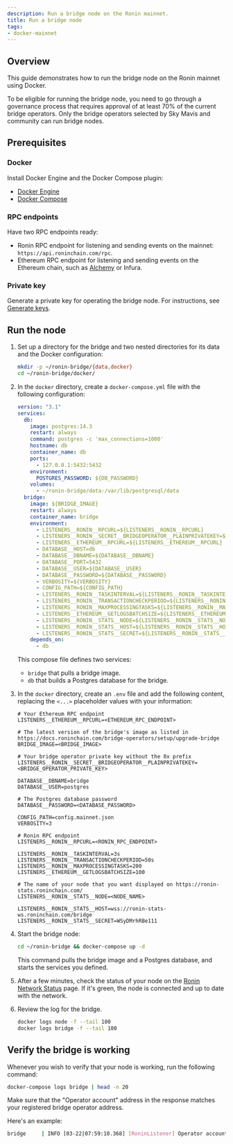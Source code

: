 ```yaml
---
description: Run a bridge node on the Ronin mainnet.
title: Run a bridge node
tags:
- docker-mainnet
---
```


## Overview

This guide demonstrates how to run the bridge node on the Ronin mainnet using Docker.

To be eligible for running the bridge node, you need to go through a governance process that requires approval of at least 70% of the current bridge operators.
Only the bridge operators selected by Sky Mavis and community can run bridge nodes.

## Prerequisites

### Docker

Install Docker Engine and the Docker Compose plugin:

* [Docker Engine](https://docs.docker.com/engine/)
* [Docker Compose](https://docs.docker.com/compose/)

### RPC endpoints

Have two RPC endpoints ready:

* Ronin RPC endpoint for listening and sending events on the mainnet: `https://api.roninchain.com/rpc`.
* Ethereum RPC endpoint for listening and sending events on the Ethereum chain, such as [Alchemy](https://www.alchemy.com/overviews/private-rpc-endpoint) or Infura.

### Private key

Generate a private key for operating the bridge node. For instructions, see [Generate keys](./../../validators/setup/generate-keys.md).

## Run the node

1. Set up a directory for the bridge and two nested directories for its data and the Docker configuration:

   ```bash
   mkdir -p ~/ronin-bridge/{data,docker}
   cd ~/ronin-bridge/docker/
   ```

2. In the `docker` directory, create a `docker-compose.yml` file with the following configuration:

   ```yaml
   version: "3.1"
   services:
     db:
       image: postgres:14.3
       restart: always
       command: postgres -c 'max_connections=1000'
       hostname: db
       container_name: db
       ports:
         - 127.0.0.1:5432:5432
       environment:
         POSTGRES_PASSWORD: ${DB_PASSWORD}
       volumes:
         - ~/ronin-bridge/data:/var/lib/postgresql/data
     bridge:
       image: ${BRIDGE_IMAGE}
       restart: always
       container_name: bridge
       environment:
         - LISTENERS__RONIN__RPCURL=${LISTENERS__RONIN__RPCURL}
         - LISTENERS__RONIN__SECRET__BRIDGEOPERATOR__PLAINPRIVATEKEY=${LISTENERS__RONIN__SECRET__BRIDGEOPERATOR__PLAINPRIVATEKEY}
         - LISTENERS__ETHEREUM__RPCURL=${LISTENERS__ETHEREUM__RPCURL}
         - DATABASE__HOST=db
         - DATABASE__DBNAME=${DATABASE__DBNAME}
         - DATABASE__PORT=5432
         - DATABASE__USER=${DATABASE__USER}
         - DATABASE__PASSWORD=${DATABASE__PASSWORD}
         - VERBOSITY=${VERBOSITY}
         - CONFIG_PATH=${CONFIG_PATH}
         - LISTENERS__RONIN__TASKINTERVAL=${LISTENERS__RONIN__TASKINTERVAL}
         - LISTENERS__RONIN__TRANSACTIONCHECKPERIOD=${LISTENERS__RONIN__TRANSACTIONCHECKPERIOD}
         - LISTENERS__RONIN__MAXPROCESSINGTASKS=${LISTENERS__RONIN__MAXPROCESSINGTASKS}
         - LISTENERS__ETHEREUM__GETLOGSBATCHSIZE=${LISTENERS__ETHEREUM__GETLOGSBATCHSIZE}
         - LISTENERS__RONIN__STATS__NODE=${LISTENERS__RONIN__STATS__NODE}
         - LISTENERS__RONIN__STATS__HOST=${LISTENERS__RONIN__STATS__HOST}
         - LISTENERS__RONIN__STATS__SECRET=${LISTENERS__RONIN__STATS__SECRET}
       depends_on:
         - db
   ```

   This compose file defines two services:

     * `bridge` that pulls a bridge image.
     * `db` that builds a Postgres database for the bridge.

3. In the `docker` directory, create an `.env` file and add the following content, replacing the `<...>` placeholder values with your information:

   ```text
   # Your Ethereum RPC endpoint
   LISTENERS__ETHEREUM__RPCURL=<ETHEREUM_RPC_ENDPOINT>
 
   # The latest version of the bridge's image as listed in https://docs.roninchain.com/bridge-operators/setup/upgrade-bridge
   BRIDGE_IMAGE=<BRIDGE_IMAGE>
 
   # Your bridge operator private key without the 0x prefix
   LISTENERS__RONIN__SECRET__BRIDGEOPERATOR__PLAINPRIVATEKEY=<BRIDGE_OPERATOR_PRIVATE_KEY>
 
   DATABASE__DBNAME=bridge
   DATABASE__USER=postgres
 
   # The Postgres database password
   DATABASE__PASSWORD=<DATABASE_PASSWORD>
 
   CONFIG_PATH=config.mainnet.json
   VERBOSITY=3

   # Ronin RPC endpoint
   LISTENERS__RONIN__RPCURL=<RONIN_RPC_ENDPOINT>
 
   LISTENERS__RONIN__TASKINTERVAL=3s
   LISTENERS__RONIN__TRANSACTIONCHECKPERIOD=50s
   LISTENERS__RONIN__MAXPROCESSINGTASKS=200
   LISTENERS__ETHEREUM__GETLOGSBATCHSIZE=100
 
   # The name of your node that you want displayed on https://ronin-stats.roninchain.com/
   LISTENERS__RONIN__STATS__NODE=<NODE_NAME>
   
   LISTENERS__RONIN__STATS__HOST=wss://ronin-stats-ws.roninchain.com/bridge
   LISTENERS__RONIN__STATS__SECRET=WSyDMrhRBe111
   ```

4. Start the bridge node:

   ```bash
   cd ~/ronin-bridge && docker-compose up -d
   ```

   This command pulls the bridge image and a Postgres database, and starts the services you defined.

5. After a few minutes, check the status of your node on the [Ronin Network Status](https://ronin-stats.roninchain.com/) page. If it's green, the node is connected and up to date with the network.
6. Review the log for the bridge.

   ```bash
   docker logs node -f --tail 100
   docker logs bridge -f --tail 100
   ```

## Verify the bridge is working

Whenever you wish to verify that your node is working, run the following command:

```bash
docker-compose logs bridge | head -n 20
```

Make sure that the "Operator account" address in the response matches your registered
bridge operator address.

Here's an example:

```bash
bridge     | INFO [03-22|07:59:10.368] [RoninListener] Operator account         address=0x2e82D2b56f858f79DeeF11B160bFC4631873da2B
```
